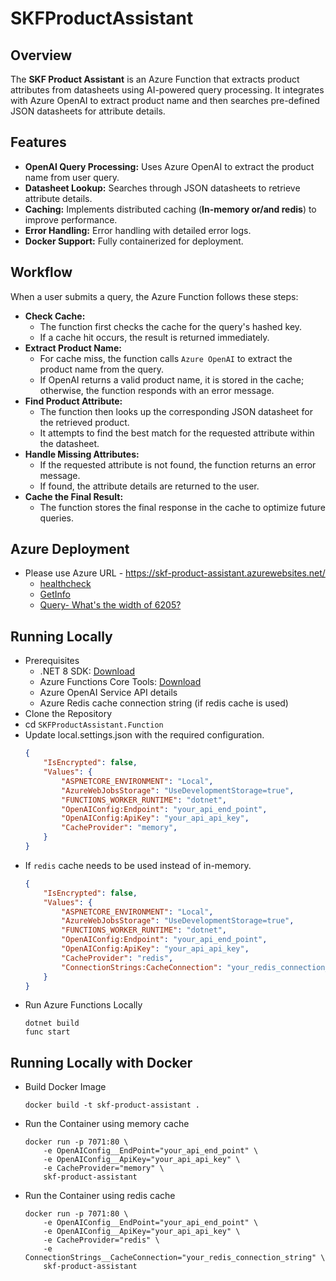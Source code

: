 # SKFProductAssistant

## Overview
The **SKF Product Assistant** is an Azure Function that extracts product attributes from datasheets using AI-powered query processing. 
It integrates with Azure OpenAI to extract product name and then searches pre-defined JSON datasheets for attribute details.

## Features
- **OpenAI Query Processing:** Uses Azure OpenAI to extract the product name from user query.
- **Datasheet Lookup:** Searches through JSON datasheets to retrieve attribute details.
- **Caching:** Implements distributed caching (**In-memory or/and redis**) to improve performance.
- **Error Handling:** Error handling with detailed error logs.
- **Docker Support:** Fully containerized for deployment.

## Workflow
When a user submits a query, the Azure Function follows these steps:

- **Check Cache:**
	- The function first checks the cache for the query's hashed key.
	- If a cache hit occurs, the result is returned immediately.
- **Extract Product Name:**
	- For cache miss, the function calls `Azure OpenAI` to extract the product name from the query.
	- If OpenAI returns a valid product name, it is stored in the cache; otherwise, the function responds with an error message.
- **Find Product Attribute:**
	- The function then looks up the corresponding JSON datasheet for the retrieved product.
	- It attempts to find the best match for the requested attribute within the datasheet.
- **Handle Missing Attributes:**
	- If the requested attribute is not found, the function returns an error message.
	- If found, the attribute details are returned to the user.
- **Cache the Final Result:**
	- The function stores the final response in the cache to optimize future queries.

## Azure Deployment
- Please use Azure URL - https://skf-product-assistant.azurewebsites.net/
	- [healthcheck](https://skf-product-assistant.azurewebsites.net/api/healthcheck)
	- [GetInfo](https://skf-product-assistant.azurewebsites.net/api/getinfo)
	- [Query- What's the width of 6205?](https://skf-product-assistant.azurewebsites.net/api/query?q=%22What%20is%20the%20width%20of%206205?%22?)

## Running Locally
- Prerequisites
	- .NET 8 SDK: [Download](https://dotnet.microsoft.com/en-us/download/dotnet/8.0)
	- Azure Functions Core Tools: [Download](https://learn.microsoft.com/en-us/azure/azure-functions/functions-run-local?tabs=windows%2Cisolated-process%2Cnode-v4%2Cpython-v2%2Chttp-trigger%2Ccontainer-apps&pivots=programming-language-powershell)
	- Azure OpenAI Service API details
	- Azure Redis cache connection string (if redis cache is used)
- Clone the Repository
- cd `SKFProductAssistant.Function`
- Update local.settings.json with the required configuration.
	```json
	{
		"IsEncrypted": false,
		"Values": {
			"ASPNETCORE_ENVIRONMENT": "Local",
			"AzureWebJobsStorage": "UseDevelopmentStorage=true",
			"FUNCTIONS_WORKER_RUNTIME": "dotnet",
			"OpenAIConfig:Endpoint": "your_api_end_point",
			"OpenAIConfig:ApiKey": "your_api_api_key",
			"CacheProvider": "memory",
		}
	}
	```
- If `redis` cache needs to be used instead of in-memory.
	```json
	{
		"IsEncrypted": false,
		"Values": {
			"ASPNETCORE_ENVIRONMENT": "Local",
			"AzureWebJobsStorage": "UseDevelopmentStorage=true",
			"FUNCTIONS_WORKER_RUNTIME": "dotnet",
			"OpenAIConfig:Endpoint": "your_api_end_point",
			"OpenAIConfig:ApiKey": "your_api_api_key",
			"CacheProvider": "redis",
			"ConnectionStrings:CacheConnection": "your_redis_connection_string"
		}
	}
	```
- Run Azure Functions Locally
	```
	dotnet build
	func start
	```

## Running Locally with Docker
- Build Docker Image
	```
	docker build -t skf-product-assistant .
	```
- Run the Container using memory cache
	```
	docker run -p 7071:80 \
		-e OpenAIConfig__EndPoint="your_api_end_point" \
		-e OpenAIConfig__ApiKey="your_api_api_key" \
		-e CacheProvider="memory" \
		skf-product-assistant
	```
- Run the Container using redis cache
	```
	docker run -p 7071:80 \
		-e OpenAIConfig__EndPoint="your_api_end_point" \
		-e OpenAIConfig__ApiKey="your_api_api_key" \
		-e CacheProvider="redis" \
		-e ConnectionStrings__CacheConnection="your_redis_connection_string" \
		skf-product-assistant
	```
